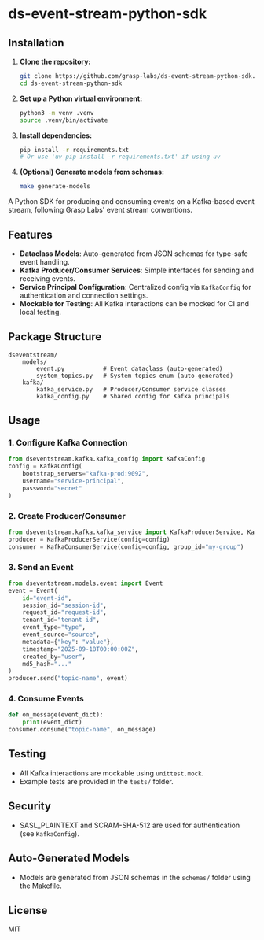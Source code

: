 
# ds-event-stream-python-sdk

## Installation

1. **Clone the repository:**
    ```sh
    git clone https://github.com/grasp-labs/ds-event-stream-python-sdk.git
    cd ds-event-stream-python-sdk
    ```

2. **Set up a Python virtual environment:**
    ```sh
    python3 -m venv .venv
    source .venv/bin/activate
    ```

3. **Install dependencies:**
    ```sh
    pip install -r requirements.txt
    # Or use 'uv pip install -r requirements.txt' if using uv
    ```

4. **(Optional) Generate models from schemas:**
    ```sh
    make generate-models
    ```

A Python SDK for producing and consuming events on a Kafka-based event stream, following Grasp Labs' event stream conventions.

## Features
- **Dataclass Models**: Auto-generated from JSON schemas for type-safe event handling.
- **Kafka Producer/Consumer Services**: Simple interfaces for sending and receiving events.
- **Service Principal Configuration**: Centralized config via `KafkaConfig` for authentication and connection settings.
- **Mockable for Testing**: All Kafka interactions can be mocked for CI and local testing.

## Package Structure
```
dseventstream/
    models/
        event.py           # Event dataclass (auto-generated)
        system_topics.py   # System topics enum (auto-generated)
    kafka/
        kafka_service.py   # Producer/Consumer service classes
        kafka_config.py    # Shared config for Kafka principals
```

## Usage

### 1. Configure Kafka Connection
```python
from dseventstream.kafka.kafka_config import KafkaConfig
config = KafkaConfig(
    bootstrap_servers="kafka-prod:9092",
    username="service-principal",
    password="secret"
)
```

### 2. Create Producer/Consumer
```python
from dseventstream.kafka.kafka_service import KafkaProducerService, KafkaConsumerService
producer = KafkaProducerService(config=config)
consumer = KafkaConsumerService(config=config, group_id="my-group")
```

### 3. Send an Event
```python
from dseventstream.models.event import Event
event = Event(
    id="event-id",
    session_id="session-id",
    request_id="request-id",
    tenant_id="tenant-id",
    event_type="type",
    event_source="source",
    metadata={"key": "value"},
    timestamp="2025-09-18T00:00:00Z",
    created_by="user",
    md5_hash="..."
)
producer.send("topic-name", event)
```

### 4. Consume Events
```python
def on_message(event_dict):
    print(event_dict)
consumer.consume("topic-name", on_message)
```

## Testing
- All Kafka interactions are mockable using `unittest.mock`.
- Example tests are provided in the `tests/` folder.

## Security
- SASL_PLAINTEXT and SCRAM-SHA-512 are used for authentication (see `KafkaConfig`).

## Auto-Generated Models
- Models are generated from JSON schemas in the `schemas/` folder using the Makefile.

## License
MIT
